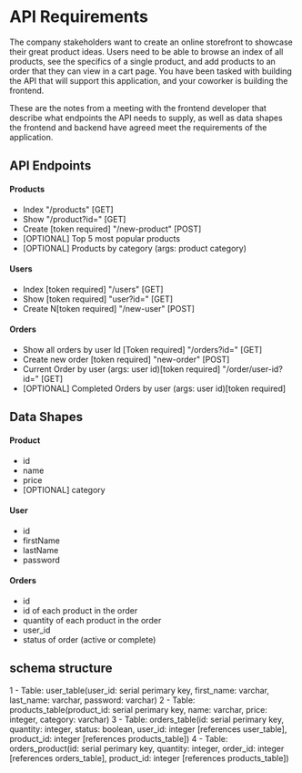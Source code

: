 # API Requirements

The company stakeholders want to create an online storefront to showcase their great product ideas. Users need to be able to browse an index of all products, see the specifics of a single product, and add products to an order that they can view in a cart page. You have been tasked with building the API that will support this application, and your coworker is building the frontend.

These are the notes from a meeting with the frontend developer that describe what endpoints the API needs to supply, as well as data shapes the frontend and backend have agreed meet the requirements of the application.

## API Endpoints

#### Products

- Index "/products" [GET]
- Show "/product?id=" [GET]
- Create [token required] "/new-product" [POST]
- [OPTIONAL] Top 5 most popular products
- [OPTIONAL] Products by category (args: product category)

#### Users

- Index [token required] "/users" [GET]
- Show [token required] "user?id=" [GET]
- Create N[token required] "/new-user" [POST]

#### Orders

- Show all orders by user Id [Token required] "/orders?id=" [GET]
- Create new order [token required] "new-order" [POST]
- Current Order by user (args: user id)[token required] "/order/user-id?id=" [GET]
- [OPTIONAL] Completed Orders by user (args: user id)[token required]

## Data Shapes

#### Product

- id
- name
- price
- [OPTIONAL] category

#### User

- id
- firstName
- lastName
- password

#### Orders

- id
- id of each product in the order
- quantity of each product in the order
- user_id
- status of order (active or complete)

## schema structure

1 - Table: user_table(user_id: serial perimary key, first_name: varchar, last_name: varchar, password: varchar)
2 - Table: products_table(product_id: serial perimary key, name: varchar, price: integer, category: varchar)
3 - Table: orders_table(id: serial perimary key, quantity: integer, status: boolean, user_id: integer [references user_table], product_id: integer [references products_table])
4 - Table: orders_product(id: serial perimary key, quantity: integer, order_id: integer [references orders_table], product_id: integer [references products_table])

